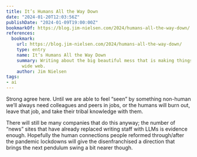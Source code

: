 ```yaml
---
title: It’s Humans All the Way Down
date: "2024-01-20T12:03:56Z"
publishDate: "2024-01-09T19:00:00Z"
bookmarkOf: https://blog.jim-nielsen.com/2024/humans-all-the-way-down/
references:
  bookmark:
    url: https://blog.jim-nielsen.com/2024/humans-all-the-way-down/
    type: entry
    name: It’s Humans All the Way Down
    summary: Writing about the big beautiful mess that is making things for the world
      wide web.
    author: Jim Nielsen
tags:
- ai
---
```


Strong agree here. Until we are able to feel “seen” by something non-human we’ll always need colleagues and peers in jobs, or the humans will burn out, leave that job, and take their tribal knowledge with them.

There will still be many companies that do this anyway; the number of “news” sites that have already replaced writing staff with LLMs is evidence enough. Hopefully the human connections people reformed through/after the pandemic lockdowns will give the disenfranchised a direction that brings the next pendulum swing a bit nearer though.
